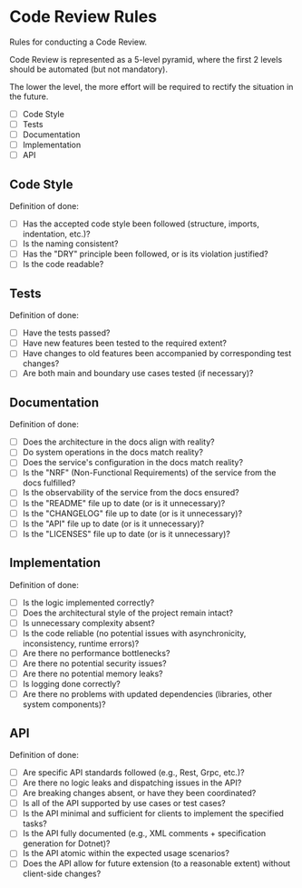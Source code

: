 # Code Review Rules

Rules for conducting a Code Review.

Code Review is represented as a 5-level pyramid, where the first 2 levels should be automated (but not mandatory).

The lower the level, the more effort will be required to rectify the situation in the future.

* [ ] Code Style
* [ ] Tests
* [ ] Documentation
* [ ] Implementation
* [ ] API

## Code Style

Definition of done:

* [ ] Has the accepted code style been followed (structure, imports, indentation, etc.)?
* [ ] Is the naming consistent?
* [ ] Has the "DRY" principle been followed, or is its violation justified?
* [ ] Is the code readable?

## Tests

Definition of done:

* [ ] Have the tests passed?
* [ ] Have new features been tested to the required extent?
* [ ] Have changes to old features been accompanied by corresponding test changes?
* [ ] Are both main and boundary use cases tested (if necessary)?

## Documentation

Definition of done:

* [ ] Does the architecture in the docs align with reality?
* [ ] Do system operations in the docs match reality?
* [ ] Does the service's configuration in the docs match reality?
* [ ] Is the "NRF" (Non-Functional Requirements) of the service from the docs fulfilled?
* [ ] Is the observability of the service from the docs ensured?
* [ ] Is the "README" file up to date (or is it unnecessary)?
* [ ] Is the "CHANGELOG" file up to date (or is it unnecessary)?
* [ ] Is the "API" file up to date (or is it unnecessary)?
* [ ] Is the "LICENSES" file up to date (or is it unnecessary)?

## Implementation

Definition of done:

* [ ] Is the logic implemented correctly?
* [ ] Does the architectural style of the project remain intact?
* [ ] Is unnecessary complexity absent?
* [ ] Is the code reliable (no potential issues with asynchronicity, inconsistency, runtime errors)?
* [ ] Are there no performance bottlenecks?
* [ ] Are there no potential security issues?
* [ ] Are there no potential memory leaks?
* [ ] Is logging done correctly?
* [ ] Are there no problems with updated dependencies (libraries, other system components)?

## API

Definition of done:

* [ ] Are specific API standards followed (e.g., Rest, Grpc, etc.)?
* [ ] Are there no logic leaks and dispatching issues in the API?
* [ ] Are breaking changes absent, or have they been coordinated?
* [ ] Is all of the API supported by use cases or test cases?
* [ ] Is the API minimal and sufficient for clients to implement the specified tasks?
* [ ] Is the API fully documented (e.g., XML comments + specification generation for Dotnet)?
* [ ] Is the API atomic within the expected usage scenarios?
* [ ] Does the API allow for future extension (to a reasonable extent) without client-side changes?
